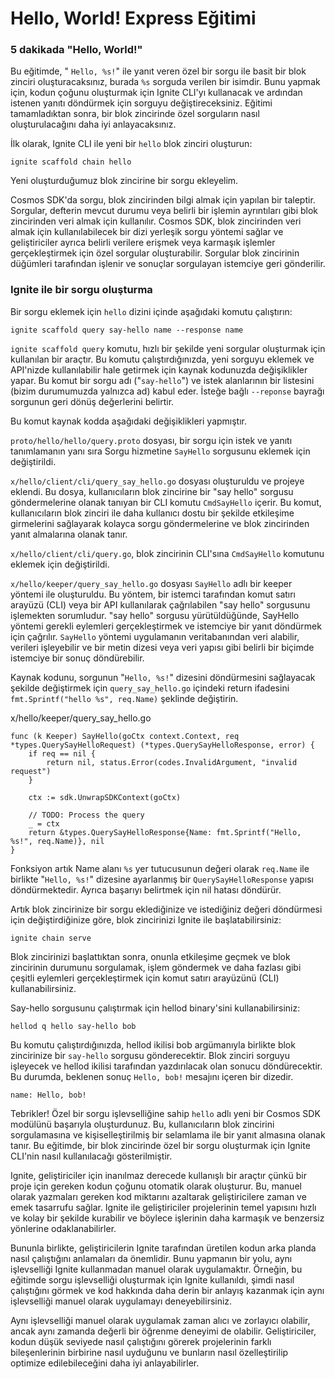# Hello, World! Express Eğitimi

### 5 dakikada "Hello, World!"

Bu eğitimde, " `Hello, %s!`" ile yanıt veren özel bir sorgu ile basit bir blok zinciri oluşturacaksınız, burada `%s` sorguda verilen bir isimdir. Bunu yapmak için, kodun çoğunu oluşturmak için Ignite CLI'yı kullanacak ve ardından istenen yanıtı döndürmek için sorguyu değiştireceksiniz. Eğitimi tamamladıktan sonra, bir blok zincirinde özel sorguların nasıl oluşturulacağını daha iyi anlayacaksınız.

İlk olarak, Ignite CLI ile yeni bir `hello` blok zinciri oluşturun:

```
ignite scaffold chain hello
```

Yeni oluşturduğumuz blok zincirine bir sorgu ekleyelim.

Cosmos SDK'da sorgu, blok zincirinden bilgi almak için yapılan bir taleptir. Sorgular, defterin mevcut durumu veya belirli bir işlemin ayrıntıları gibi blok zincirinden veri almak için kullanılır. Cosmos SDK, blok zincirinden veri almak için kullanılabilecek bir dizi yerleşik sorgu yöntemi sağlar ve geliştiriciler ayrıca belirli verilere erişmek veya karmaşık işlemler gerçekleştirmek için özel sorgular oluşturabilir. Sorgular blok zincirinin düğümleri tarafından işlenir ve sonuçlar sorgulayan istemciye geri gönderilir.

### Ignite ile bir sorgu oluşturma

Bir sorgu eklemek için `hello` dizini içinde aşağıdaki komutu çalıştırın:

```
ignite scaffold query say-hello name --response name
```

`ignite scaffold query` komutu, hızlı bir şekilde yeni sorgular oluşturmak için kullanılan bir araçtır. Bu komutu çalıştırdığınızda, yeni sorguyu eklemek ve API'nizde kullanılabilir hale getirmek için kaynak kodunuzda değişiklikler yapar. Bu komut bir sorgu adı ("`say-hello`") ve istek alanlarının bir listesini (bizim durumumuzda yalnızca ad) kabul eder. İsteğe bağlı `--reponse` bayrağı sorgunun geri dönüş değerlerini belirtir.

Bu komut kaynak kodda aşağıdaki değişiklikleri yapmıştır.

`proto/hello/hello/query.proto` dosyası, bir sorgu için istek ve yanıtı tanımlamanın yanı sıra Sorgu hizmetine `SayHello` sorgusunu eklemek için değiştirildi.

`x/hello/client/cli/query_say_hello.go` dosyası oluşturuldu ve projeye eklendi. Bu dosya, kullanıcıların blok zincirine bir "say hello" sorgusu göndermelerine olanak tanıyan bir CLI komutu `CmdSayHello` içerir. Bu komut, kullanıcıların blok zinciri ile daha kullanıcı dostu bir şekilde etkileşime girmelerini sağlayarak kolayca sorgu göndermelerine ve blok zincirinden yanıt almalarına olanak tanır.

`x/hello/client/cli/query.go`, blok zincirinin CLI'sına `CmdSayHello` komutunu eklemek için değiştirildi.

`x/hello/keeper/query_say_hello.go` dosyası `SayHello` adlı bir keeper yöntemi ile oluşturuldu. Bu yöntem, bir istemci tarafından komut satırı arayüzü (CLI) veya bir API kullanılarak çağrılabilen "say hello" sorgusunu işlemekten sorumludur. "say hello" sorgusu yürütüldüğünde, SayHello yöntemi gerekli eylemleri gerçekleştirmek ve istemciye bir yanıt döndürmek için çağrılır. `SayHello` yöntemi uygulamanın veritabanından veri alabilir, verileri işleyebilir ve bir metin dizesi veya veri yapısı gibi belirli bir biçimde istemciye bir sonuç döndürebilir.

Kaynak kodunu, sorgunun "`Hello, %s!`" dizesini döndürmesini sağlayacak şekilde değiştirmek için `query_say_hello.go` içindeki return ifadesini `fmt.Sprintf("hello %s", req.Name)` şeklinde değiştirin.

x/hello/keeper/query\_say\_hello.go

```
func (k Keeper) SayHello(goCtx context.Context, req *types.QuerySayHelloRequest) (*types.QuerySayHelloResponse, error) {
    if req == nil {
        return nil, status.Error(codes.InvalidArgument, "invalid request")
    }

    ctx := sdk.UnwrapSDKContext(goCtx)

    // TODO: Process the query
    _ = ctx
    return &types.QuerySayHelloResponse{Name: fmt.Sprintf("Hello, %s!", req.Name)}, nil
}
```

Fonksiyon artık Name alanı `%s` yer tutucusunun değeri olarak `req.Name` ile birlikte "`Hello, %s!`" dizesine ayarlanmış bir `QuerySayHelloResponse` yapısı döndürmektedir. Ayrıca başarıyı belirtmek için nil hatası döndürür.

Artık blok zincirinize bir sorgu eklediğinize ve istediğiniz değeri döndürmesi için değiştirdiğinize göre, blok zincirinizi Ignite ile başlatabilirsiniz:

```
ignite chain serve
```

Blok zincirinizi başlattıktan sonra, onunla etkileşime geçmek ve blok zincirinin durumunu sorgulamak, işlem göndermek ve daha fazlası gibi çeşitli eylemleri gerçekleştirmek için komut satırı arayüzünü (CLI) kullanabilirsiniz.

Say-hello sorgusunu çalıştırmak için hellod binary'sini kullanabilirsiniz:

```
hellod q hello say-hello bob
```

Bu komutu çalıştırdığınızda, hellod ikilisi bob argümanıyla birlikte blok zincirinize bir `say-hello` sorgusu gönderecektir. Blok zinciri sorguyu işleyecek ve hellod ikilisi tarafından yazdırılacak olan sonucu döndürecektir. Bu durumda, beklenen sonuç `Hello, bob!` mesajını içeren bir dizedir.

```
name: Hello, bob!
```

Tebrikler! Özel bir sorgu işlevselliğine sahip `hello` adlı yeni bir Cosmos SDK modülünü başarıyla oluşturdunuz. Bu, kullanıcıların blok zincirini sorgulamasına ve kişiselleştirilmiş bir selamlama ile bir yanıt almasına olanak tanır. Bu eğitimde, bir blok zincirinde özel bir sorgu oluşturmak için Ignite CLI'nin nasıl kullanılacağı gösterilmiştir.

Ignite, geliştiriciler için inanılmaz derecede kullanışlı bir araçtır çünkü bir proje için gereken kodun çoğunu otomatik olarak oluşturur. Bu, manuel olarak yazmaları gereken kod miktarını azaltarak geliştiricilere zaman ve emek tasarrufu sağlar. Ignite ile geliştiriciler projelerinin temel yapısını hızlı ve kolay bir şekilde kurabilir ve böylece işlerinin daha karmaşık ve benzersiz yönlerine odaklanabilirler.

Bununla birlikte, geliştiricilerin Ignite tarafından üretilen kodun arka planda nasıl çalıştığını anlamaları da önemlidir. Bunu yapmanın bir yolu, aynı işlevselliği Ignite kullanmadan manuel olarak uygulamaktır. Örneğin, bu eğitimde sorgu işlevselliği oluşturmak için Ignite kullanıldı, şimdi nasıl çalıştığını görmek ve kod hakkında daha derin bir anlayış kazanmak için aynı işlevselliği manuel olarak uygulamayı deneyebilirsiniz.

Aynı işlevselliği manuel olarak uygulamak zaman alıcı ve zorlayıcı olabilir, ancak aynı zamanda değerli bir öğrenme deneyimi de olabilir. Geliştiriciler, kodun düşük seviyede nasıl çalıştığını görerek projelerinin farklı bileşenlerinin birbirine nasıl uyduğunu ve bunların nasıl özelleştirilip optimize edilebileceğini daha iyi anlayabilirler.
